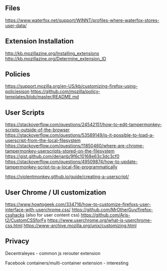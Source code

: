 ## Files

https://www.waterfox.net/support/WINNT/profiles-where-waterfox-stores-user-data/

## Extension Installation

http://kb.mozillazine.org/Installing_extensions
http://kb.mozillazine.org/Determine_extension_ID

## Policies

https://support.mozilla.org/en-US/kb/customizing-firefox-using-policiesjson
https://github.com/mozilla/policy-templates/blob/master/README.md

## User Scripts

https://stackoverflow.com/questions/24542151/how-to-edit-tampermonkey-scripts-outside-of-the-browser
https://stackoverflow.com/questions/53589149/is-it-possible-to-load-a-userscript-from-the-local-filesystem
https://stackoverflow.com/questions/11850460/where-are-chrome-tampermonkey-userscripts-stored-on-the-filesystem
https://gist.github.com/derjanb/9f6c10168e63c3dc3cf0
https://stackoverflow.com/questions/49509874/how-to-update-tampermonkey-script-to-a-local-file-programmatically

https://violentmonkey.github.io/guide/creating-a-userscript/

## User Chrome / UI customization

https://www.howtogeek.com/334716/how-to-customize-firefoxs-user-interface-with-userchrome.css/
https://github.com/MrOtherGuy/firefox-csshacks (also for user content css)
https://github.com/Aris-t2/CustomCSSforFx
https://www.userchrome.org/what-is-userchrome-css.html
https://www-archive.mozilla.org/unix/customizing.html

## Privacy

Decentraleyes - common js rerouter extension

Facebook containers/multi-container extension - interesting
